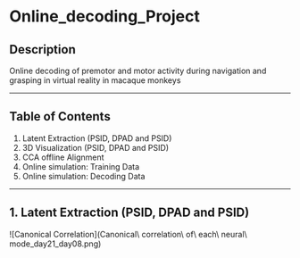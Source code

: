 # Online_decoding_Project

## Description
Online decoding of premotor and motor activity during navigation and grasping in virtual reality in macaque monkeys

---

## Table of Contents
1. Latent Extraction (PSID, DPAD and PSID)
2. 3D Visualization (PSID, DPAD and PSID)
3. CCA offline Alignment
4. Online simulation: Training Data
5. Online simulation: Decoding Data

---
## 1. Latent Extraction (PSID, DPAD and PSID)


![Canonical Correlation](Canonical\ correlation\ of\ each\ neural\ mode_day21_day08.png)
